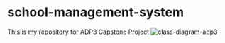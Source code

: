 # school-management-system
This is my repository for ADP3 Capstone Project
![class-diagram-adp3](https://github.com/user-attachments/assets/4832c2b6-6f4e-4dfb-9cae-dc26c192db81)

